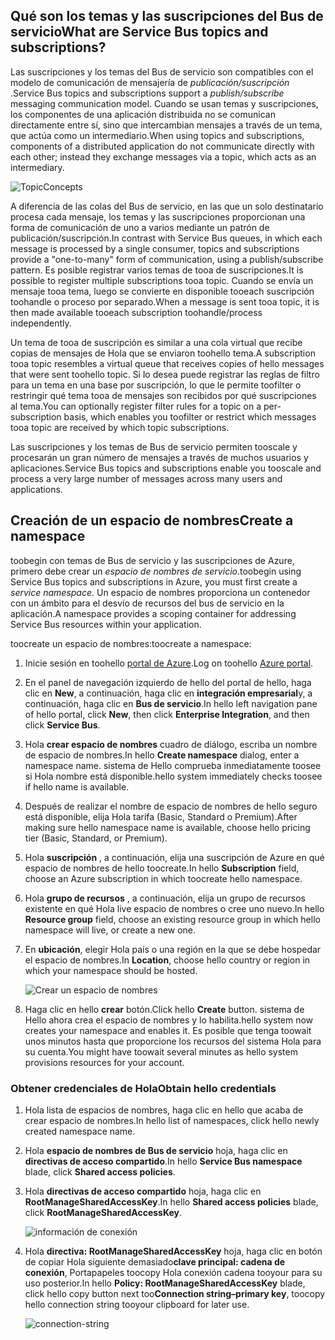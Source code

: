 ## <a name="what-are-service-bus-topics-and-subscriptions"></a><span data-ttu-id="ea242-101">Qué son los temas y las suscripciones del Bus de servicio</span><span class="sxs-lookup"><span data-stu-id="ea242-101">What are Service Bus topics and subscriptions?</span></span>
<span data-ttu-id="ea242-102">Las suscripciones y los temas del Bus de servicio son compatibles con el modelo de comunicación de mensajería de *publicación/suscripción* .</span><span class="sxs-lookup"><span data-stu-id="ea242-102">Service Bus topics and subscriptions support a *publish/subscribe* messaging communication model.</span></span> <span data-ttu-id="ea242-103">Cuando se usan temas y suscripciones, los componentes de una aplicación distribuida no se comunican directamente entre sí, sino que intercambian mensajes a través de un tema, que actúa como un intermediario.</span><span class="sxs-lookup"><span data-stu-id="ea242-103">When using topics and subscriptions, components of a distributed application do not communicate directly with each other; instead they exchange messages via a topic, which acts as an intermediary.</span></span>

![TopicConcepts](./media/howto-service-bus-topics/sb-topics-01.png)

<span data-ttu-id="ea242-105">A diferencia de las colas del Bus de servicio, en las que un solo destinatario procesa cada mensaje, los temas y las suscripciones proporcionan una forma de comunicación de uno a varios mediante un patrón de publicación/suscripción.</span><span class="sxs-lookup"><span data-stu-id="ea242-105">In contrast with Service Bus queues, in which each message is processed by a single consumer, topics and subscriptions provide a "one-to-many" form of communication, using a publish/subscribe pattern.</span></span> <span data-ttu-id="ea242-106">Es posible registrar varios temas de tooa de suscripciones.</span><span class="sxs-lookup"><span data-stu-id="ea242-106">It is possible to register multiple subscriptions tooa topic.</span></span> <span data-ttu-id="ea242-107">Cuando se envía un mensaje tooa tema, luego se convierte en disponible tooeach suscripción toohandle o proceso por separado.</span><span class="sxs-lookup"><span data-stu-id="ea242-107">When a message is sent tooa topic, it is then made available tooeach subscription toohandle/process independently.</span></span>

<span data-ttu-id="ea242-108">Un tema de tooa de suscripción es similar a una cola virtual que recibe copias de mensajes de Hola que se enviaron toohello tema.</span><span class="sxs-lookup"><span data-stu-id="ea242-108">A subscription tooa topic resembles a virtual queue that receives copies of hello messages that were sent toohello topic.</span></span> <span data-ttu-id="ea242-109">Si lo desea puede registrar las reglas de filtro para un tema en una base por suscripción, lo que le permite toofilter o restringir qué tema tooa de mensajes son recibidos por qué suscripciones al tema.</span><span class="sxs-lookup"><span data-stu-id="ea242-109">You can optionally register filter rules for a topic on a per-subscription basis, which enables you toofilter or restrict which messages tooa topic are received by which topic subscriptions.</span></span>

<span data-ttu-id="ea242-110">Las suscripciones y los temas de Bus de servicio permiten tooscale y procesarán un gran número de mensajes a través de muchos usuarios y aplicaciones.</span><span class="sxs-lookup"><span data-stu-id="ea242-110">Service Bus topics and subscriptions enable you tooscale and process a very large number of messages across many users and applications.</span></span>

## <a name="create-a-namespace"></a><span data-ttu-id="ea242-111">Creación de un espacio de nombres</span><span class="sxs-lookup"><span data-stu-id="ea242-111">Create a namespace</span></span>
<span data-ttu-id="ea242-112">toobegin con temas de Bus de servicio y las suscripciones de Azure, primero debe crear un *espacio de nombres de servicio*.</span><span class="sxs-lookup"><span data-stu-id="ea242-112">toobegin using Service Bus topics and subscriptions in Azure, you must first create a *service namespace*.</span></span> <span data-ttu-id="ea242-113">Un espacio de nombres proporciona un contenedor con un ámbito para el desvío de recursos del bus de servicio en la aplicación.</span><span class="sxs-lookup"><span data-stu-id="ea242-113">A namespace provides a scoping container for addressing Service Bus resources within your application.</span></span>

<span data-ttu-id="ea242-114">toocreate un espacio de nombres:</span><span class="sxs-lookup"><span data-stu-id="ea242-114">toocreate a namespace:</span></span>

1. <span data-ttu-id="ea242-115">Inicie sesión en toohello [portal de Azure][Azure portal].</span><span class="sxs-lookup"><span data-stu-id="ea242-115">Log on toohello [Azure portal][Azure portal].</span></span>
2. <span data-ttu-id="ea242-116">En el panel de navegación izquierdo de hello del portal de hello, haga clic en **New**, a continuación, haga clic en **integración empresarial**y, a continuación, haga clic en **Bus de servicio**.</span><span class="sxs-lookup"><span data-stu-id="ea242-116">In hello left navigation pane of hello portal, click **New**, then click **Enterprise Integration**, and then click **Service Bus**.</span></span>
3. <span data-ttu-id="ea242-117">Hola **crear espacio de nombres** cuadro de diálogo, escriba un nombre de espacio de nombres.</span><span class="sxs-lookup"><span data-stu-id="ea242-117">In hello **Create namespace** dialog, enter a namespace name.</span></span> <span data-ttu-id="ea242-118">sistema de Hello comprueba inmediatamente toosee si Hola nombre está disponible.</span><span class="sxs-lookup"><span data-stu-id="ea242-118">hello system immediately checks toosee if hello name is available.</span></span>
4. <span data-ttu-id="ea242-119">Después de realizar el nombre de espacio de nombres de hello seguro está disponible, elija Hola tarifa (Basic, Standard o Premium).</span><span class="sxs-lookup"><span data-stu-id="ea242-119">After making sure hello namespace name is available, choose hello pricing tier (Basic, Standard, or Premium).</span></span>
5. <span data-ttu-id="ea242-120">Hola **suscripción** , a continuación, elija una suscripción de Azure en qué espacio de nombres de hello toocreate.</span><span class="sxs-lookup"><span data-stu-id="ea242-120">In hello **Subscription** field, choose an Azure subscription in which toocreate hello namespace.</span></span>
6. <span data-ttu-id="ea242-121">Hola **grupo de recursos** , a continuación, elija un grupo de recursos existente en qué Hola live espacio de nombres o cree uno nuevo.</span><span class="sxs-lookup"><span data-stu-id="ea242-121">In hello **Resource group** field, choose an existing resource group in which hello namespace will live, or create a new one.</span></span>      
7. <span data-ttu-id="ea242-122">En **ubicación**, elegir Hola país o una región en la que se debe hospedar el espacio de nombres.</span><span class="sxs-lookup"><span data-stu-id="ea242-122">In **Location**, choose hello country or region in which your namespace should be hosted.</span></span>
   
    ![Crear un espacio de nombres][create-namespace]
8. <span data-ttu-id="ea242-124">Haga clic en hello **crear** botón.</span><span class="sxs-lookup"><span data-stu-id="ea242-124">Click hello **Create** button.</span></span> <span data-ttu-id="ea242-125">sistema de Hello ahora crea el espacio de nombres y lo habilita.</span><span class="sxs-lookup"><span data-stu-id="ea242-125">hello system now creates your namespace and enables it.</span></span> <span data-ttu-id="ea242-126">Es posible que tenga toowait unos minutos hasta que proporcione los recursos del sistema Hola para su cuenta.</span><span class="sxs-lookup"><span data-stu-id="ea242-126">You might have toowait several minutes as hello system provisions resources for your account.</span></span>

### <a name="obtain-hello-credentials"></a><span data-ttu-id="ea242-127">Obtener credenciales de Hola</span><span class="sxs-lookup"><span data-stu-id="ea242-127">Obtain hello credentials</span></span>
1. <span data-ttu-id="ea242-128">Hola lista de espacios de nombres, haga clic en hello que acaba de crear espacio de nombres.</span><span class="sxs-lookup"><span data-stu-id="ea242-128">In hello list of namespaces, click hello newly created namespace name.</span></span>
2. <span data-ttu-id="ea242-129">Hola **espacio de nombres de Bus de servicio** hoja, haga clic en **directivas de acceso compartido**.</span><span class="sxs-lookup"><span data-stu-id="ea242-129">In hello **Service Bus namespace** blade, click **Shared access policies**.</span></span>
3. <span data-ttu-id="ea242-130">Hola **directivas de acceso compartido** hoja, haga clic en **RootManageSharedAccessKey**.</span><span class="sxs-lookup"><span data-stu-id="ea242-130">In hello **Shared access policies** blade, click **RootManageSharedAccessKey**.</span></span>
   
    ![información de conexión][connection-info]
4. <span data-ttu-id="ea242-132">Hola **directiva: RootManageSharedAccessKey** hoja, haga clic en botón de copiar Hola siguiente demasiado**clave principal: cadena de conexión**, Portapapeles toocopy Hola conexión cadena tooyour para su uso posterior.</span><span class="sxs-lookup"><span data-stu-id="ea242-132">In hello **Policy: RootManageSharedAccessKey** blade, click hello copy button next too**Connection string–primary key**, toocopy hello connection string tooyour clipboard for later use.</span></span>
   
    ![connection-string][connection-string]

[Azure portal]: https://portal.azure.com
[create-namespace]: ./media/howto-service-bus-topics/create-namespace.png
[connection-info]: ./media/howto-service-bus-topics/connection-info.png
[connection-string]: ./media/howto-service-bus-topics/connection-string.png


